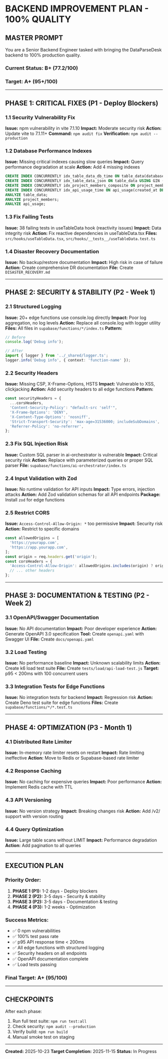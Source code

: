 # BACKEND IMPROVEMENT PLAN - 100% QUALITY

## MASTER PROMPT

You are a Senior Backend Engineer tasked with bringing the DataParseDesk backend to 100% production quality.

### Current Status: B+ (77.2/100)
### Target: A+ (95+/100)

---

## PHASE 1: CRITICAL FIXES (P1 - Deploy Blockers)

### 1.1 Security Vulnerability Fix
**Issue:** npm vulnerability in vite 7.1.10
**Impact:** Moderate security risk
**Action:** Update vite to 7.1.11+
**Command:** `npm audit fix`
**Verification:** `npm audit --production`

### 1.2 Database Performance Indexes
**Issue:** Missing critical indexes causing slow queries
**Impact:** Query performance degradation at scale
**Action:** Add 4 missing indexes
```sql
CREATE INDEX CONCURRENTLY idx_table_data_db_time ON table_data(database_id, created_at DESC);
CREATE INDEX CONCURRENTLY idx_table_data_json ON table_data USING GIN (data);
CREATE INDEX CONCURRENTLY idx_project_members_composite ON project_members(project_id, user_id);
CREATE INDEX CONCURRENTLY idx_api_usage_time ON api_usage(created_at DESC);
ANALYZE table_data;
ANALYZE project_members;
ANALYZE api_usage;
```

### 1.3 Fix Failing Tests
**Issue:** 38 failing tests in useTableData hook (reactivity issues)
**Impact:** Data integrity risk
**Action:** Fix reactive dependencies in useTableData.tsx
**Files:** `src/hooks/useTableData.tsx`, `src/hooks/__tests__/useTableData.test.ts`

### 1.4 Disaster Recovery Documentation
**Issue:** No backup/restore documentation
**Impact:** High risk in case of failure
**Action:** Create comprehensive DR documentation
**File:** Create `DISASTER_RECOVERY.md`

---

## PHASE 2: SECURITY & STABILITY (P2 - Week 1)

### 2.1 Structured Logging
**Issue:** 20+ edge functions use console.log directly
**Impact:** Poor log aggregation, no log levels
**Action:** Replace all console.log with logger utility
**Files:** All files in `supabase/functions/*/index.ts`
**Pattern:**
```typescript
// Before
console.log('Debug info');

// After
import { logger } from '../_shared/logger.ts';
logger.info('Debug info', { context: 'function-name' });
```

### 2.2 Security Headers
**Issue:** Missing CSP, X-Frame-Options, HSTS
**Impact:** Vulnerable to XSS, clickjacking
**Action:** Add security headers to all edge functions
**Pattern:**
```typescript
const securityHeaders = {
  ...corsHeaders,
  'Content-Security-Policy': "default-src 'self'",
  'X-Frame-Options': 'DENY',
  'X-Content-Type-Options': 'nosniff',
  'Strict-Transport-Security': 'max-age=31536000; includeSubDomains',
  'Referrer-Policy': 'no-referrer',
};
```

### 2.3 Fix SQL Injection Risk
**Issue:** Custom SQL parser in ai-orchestrator is vulnerable
**Impact:** Critical security risk
**Action:** Replace with parameterized queries or proper SQL parser
**File:** `supabase/functions/ai-orchestrator/index.ts`

### 2.4 Input Validation with Zod
**Issue:** No runtime validation for API inputs
**Impact:** Type errors, injection attacks
**Action:** Add Zod validation schemas for all API endpoints
**Package:** Install `zod` for edge functions

### 2.5 Restrict CORS
**Issue:** `Access-Control-Allow-Origin: *` too permissive
**Impact:** Security risk
**Action:** Restrict to specific domains
```typescript
const allowedOrigins = [
  'https://yourapp.com',
  'https://app.yourapp.com',
];
const origin = req.headers.get('origin');
const corsHeaders = {
  'Access-Control-Allow-Origin': allowedOrigins.includes(origin) ? origin : allowedOrigins[0],
  // ... other headers
};
```

---

## PHASE 3: DOCUMENTATION & TESTING (P2 - Week 2)

### 3.1 OpenAPI/Swagger Documentation
**Issue:** No API documentation
**Impact:** Poor developer experience
**Action:** Generate OpenAPI 3.0 specification
**Tool:** Create `openapi.yaml` with Swagger UI
**File:** Create `docs/openapi.yaml`

### 3.2 Load Testing
**Issue:** No performance baseline
**Impact:** Unknown scalability limits
**Action:** Create k6 load test suite
**File:** Create `tests/load/api-load-test.js`
**Target:** p95 < 200ms with 100 concurrent users

### 3.3 Integration Tests for Edge Functions
**Issue:** No integration tests for backend
**Impact:** Regression risk
**Action:** Create Deno test suite for edge functions
**Files:** Create `supabase/functions/*/*.test.ts`

---

## PHASE 4: OPTIMIZATION (P3 - Month 1)

### 4.1 Distributed Rate Limiter
**Issue:** In-memory rate limiter resets on restart
**Impact:** Rate limiting ineffective
**Action:** Move to Redis or Supabase-based rate limiter

### 4.2 Response Caching
**Issue:** No caching for expensive queries
**Impact:** Poor performance
**Action:** Implement Redis cache with TTL

### 4.3 API Versioning
**Issue:** No version strategy
**Impact:** Breaking changes risk
**Action:** Add /v2/ support with version routing

### 4.4 Query Optimization
**Issue:** Large table scans without LIMIT
**Impact:** Performance degradation
**Action:** Add pagination to all queries

---

## EXECUTION PLAN

### Priority Order:
1. **PHASE 1 (P1):** 1-2 days - Deploy blockers
2. **PHASE 2 (P2):** 3-5 days - Security & stability
3. **PHASE 3 (P2):** 3-5 days - Documentation & testing
4. **PHASE 4 (P3):** 1-2 weeks - Optimization

### Success Metrics:
- ✅ 0 npm vulnerabilities
- ✅ 100% test pass rate
- ✅ p95 API response time < 200ms
- ✅ All edge functions with structured logging
- ✅ Security headers on all endpoints
- ✅ OpenAPI documentation complete
- ✅ Load tests passing

### Final Target: A+ (95/100)

---

## CHECKPOINTS

After each phase:
1. Run full test suite: `npm run test:all`
2. Check security: `npm audit --production`
3. Verify build: `npm run build`
4. Manual smoke test on staging

---

**Created:** 2025-10-23
**Target Completion:** 2025-11-15
**Status:** In Progress
